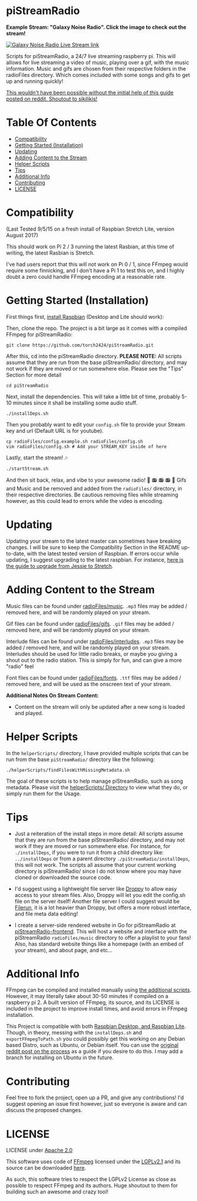 # piStreamRadio

**Example Stream: "Galaxy Noise Radio". Click the image to check out the stream!**

[![Galaxy Noise Radio Live Stream link](https://files.aaronthedev.com/$/ugbbg)](https://www.youtube.com/channel/UCLkeIxbDJ8-kH7B9qJkyxQg/live)

Scripts for piStreamRadio, a 24/7 live streaming raspberry pi. This will allows for live streaming a video of music, playing over a gif, with the music information. Music and gifs are chosen from their respective folders in the radioFiles directory. Which comes included with some songs and gifs to get up and running quickly!

[This wouldn't have been possible without the initial help of this guide posted on reddit. Shoutout to sikilikis!](https://www.reddit.com/r/raspberry_pi/comments/61ntji/247_youtube_music_live_stream_and_how_you_can/)

# Table Of Contents

* [Compatibility](#compatibility)
* [Getting Started (Installation)](#getting-started-installation)
* [Updating](#Updating)
* [Adding Content to the Stream](#adding-content-to-the-stream)
* [Helper Scripts](#helper-scripts)
* [Tips](#tips)
* [Additional Info](#additional-info)
* [Contributing](#contributing)
* [LICENSE](#license)

# Compatibility

(Last Tested 9/5/15 on a fresh install of Raspbian Stretch Lite, version August 2017)

This should work on Pi 2 / 3 running the latest Rasbian, at this time of writing, the latest Rasbian is Stretch.

I've had users report that this will not work on Pi 0 / 1, since FFmpeg would require some finnicking, and I don't have a Pi 1 to test this on, and I highly doubt a zero could handle FFmpeg encoding at a reasonable rate.

# Getting Started (Installation)

First things first, [install Raspbian](https://www.raspberrypi.org/downloads/raspbian/) (Desktop and Lite should work):

Then, clone the repo. The project is a bit large as it comes with a compiled FFmpeg for piStreamRadio:

```
git clone https://github.com/torch2424/piStreamRadio.git
```

After this, cd into the piStreamRadio directory. **PLEASE NOTE:** All scripts assume that they are run from the base piStreamRadio/ directory, and may not work if they are moved or run somewhere else. Please see the "Tips" Section for more detail

```
cd piStreamRadio
```

Next, install the dependencies. This will take a little bit of time, probably 5-10 minutes since it shall be installing some audio stuff.

````
./installDeps.sh
````

Then you probably want to edit your `config.sh` file to provide your Stream key and url (Default URL is for youtube).

````
cp radioFiles/config.example.sh radioFiles/config.sh
vim radioFiles/config.sh # Add your STREAM_KEY inside of here
````

Lastly, start the stream! 🎶

````
./startStream.sh
````

And then sit back, relax, and vibe to your awesome radio! 🎵 📻 📻 📻 🎵 Gifs and Music and be removed and added from the `radioFiles/` directory, in their respective directories. Be cautious removing files while streaming however, as this could lead to errors while the video is encoding.

# Updating

Updating your stream to the latest master can sometimes have breaking changes. I will be sure to keep the Compatibility Section in the README up-to-date, with the latest tested version of Raspbian. If errors occur while updating, I suggest upgrading to the latest raspbian. For instance, [here is the guide to upgrade from Jessie to Stretch](https://www.raspberrypi.org/blog/raspbian-stretch/).

# Adding Content to the Stream

Music files can be found under [radioFiles/music](./radioFiles/music). `.mp3` files may be added / removed here, and will be randomly played on your stream.

Gif files can be found under [radioFiles/gifs](./radioFiles/gifs). `.gif` files may be added / removed here, and will be randomly played on your stream.

Interlude files can be found under [radioFiles/interludes](./radioFiles/interludes). `.mp3` files may be added / removed here, and will be randomly played on your stream. Interludes should be used for little radio breaks, or maybe you giving a shout out to the radio station. This is simply for fun, and can give a more "radio" feel

Font files can be found under [radioFiles/fonts](./radioFiles/fonts). `.ttf` files may be added / removed here, and will be used as the onscreen text of your stream.

**Additional Notes On Stream Content:**
* Content on the stream will only be updated after a new song is loaded and played.

# Helper Scripts

In the `helperScripts/` directory, I have provided multiple scripts that can be run from the base `piStreamRadio/` directory like the following:

```
./helperScripts/findFilesWithMissingMetadata.sh
```

The goal of these scripts is to help manage piStreamRadio, such as song metadata. Please visit the [helperScripts/ Directory](./helperScripts) to view what they do, or simply run them for the Usage.

# Tips

* Just a reiteration of the install steps in more detail: All scripts assume that they are run from the base piStreamRadio/ directory, and may not work if they are moved or run somewhere else. For instance, for `./installDeps`, if you were to run it from a child directory like: `../installDeps` or from a parent directory `./piStreamRadio/installDeps`, this will not work. The scripts all assume that your current working directory is piStreamRadio/ since I do not know where you may have cloned or downloaded the source code.

* I'd suggest using a lightweight file server like [Droppy](https://github.com/silverwind/droppy) to allow easy access to your stream files. Also, Droppy will let you edit the config.sh file on the server itself! Another file server I could suggest would be [Filerun](http://www.filerun.com/), it is a lot heavier than Droppy, but offers a more robust interface, and file meta data editing!

* I create a server-side rendered website in Go for piStreamRadio at [piStreamRadio-frontend](https://github.com/torch2424/piStreamRadio-frontend). This will host a website and interface with the piStreamRadio `radioFiles/music` directory to offer a playlist to your fans! Also, has standard website things like a homepage (with an embed of your stream), and about page, and etc...

# Additional Info

FFmpeg can be compiled and installed manually using [the additional scripts](./additionalScripts). However, it may literally take about 30-50 minutes if compiled on a raspberry pi 2. A built version of FFmpeg, its source, and its LICENSE is included in the project to improve install times, and avoid errors in FFmpeg installation.

This Project is compatible with both [Raspbian Desktop, and Raspbian Lite](https://www.raspberrypi.org/downloads/raspbian/). Though, in theory, messing with the `installDeps.sh` and `exportFFmpegToPath.sh` you could possibly get this working on any Debian based Distro, such as Ubuntu, or Debian itself. You can use the [original reddit post on the process](https://www.reddit.com/r/raspberry_pi/comments/61ntji/247_youtube_music_live_stream_and_how_you_can/) as a guide if you desire to do this. I may add a branch for installing on Ubuntu in the future.

# Contributing

Feel free to fork the project, open up a PR, and give any contributions! I'd suggest opening an issue first however, just so everyone is aware and can discuss the proposed changes.

# LICENSE

LICENSE under [Apache 2.0](https://choosealicense.com/licenses/apache-2.0/)

This software uses code of [FFmpeg](http://ffmpeg.org) licensed under the [LGPLv2.1](http://www.gnu.org/licenses/old-licenses/lgpl-2.1.html) and its source can be downloaded [here](./deps/ffmpeg).

As such, this software tries to respect the LGPLv2 License as close as possible to respect FFmpeg and its authors. Huge shoutout to them for building such an awesome and crazy tool!
